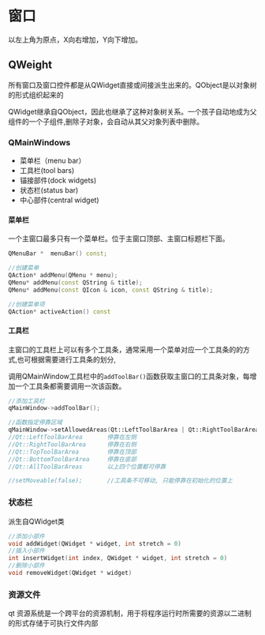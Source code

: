 # 窗口

以左上角为原点，X向右增加，Y向下增加。

## QWeight

所有窗口及窗口控件都是从QWidget直接或间接派生出来的。QObject是以对象树的形式组织起来的

QWidget继承自QObject，因此也继承了这种对象树关系。一个孩子自动地成为父组件的一个子组件,删除子对象，会自动从其父对象列表中删除。

### QMainWindows

+ 菜单栏（menu bar）
+ 工具栏(tool bars)
+ 锚接部件(dock widgets)
+ 状态栏(status bar)
+ 中心部件(central widget)

#### 菜单栏

一个主窗口最多只有一个菜单栏。位于主窗口顶部、主窗口标题栏下面。

```cpp
QMenuBar *	menuBar() const;

//创建菜单
QAction* addMenu(QMenu * menu);
QMenu* addMenu(const QString & title);
QMenu* addMenu(const QIcon & icon, const QString & title);

//创建菜单项
QAction* activeAction() const
```



#### 工具栏

主窗口的工具栏上可以有多个工具条，通常采用一个菜单对应一个工具条的的方式,也可根据需要进行工具条的划分,

调用QMainWindow工具栏中的`addToolBar()`函数获取主窗口的工具条对象，每增加一个工具条都需要调用一次该函数。

```cpp
//添加工具栏
qMainWindow->addToolBar();

//函数指定停靠区域
qMainWindow->setAllowedAreas(Qt::LeftToolBarArea | Qt::RightToolBarArea);
//Qt::LeftToolBarArea		停靠在左侧
//Qt::RightToolBarArea		停靠在右侧
//Qt::TopToolBarArea		停靠在顶部
//Qt::BottomToolBarArea   	停靠在底部
//Qt::AllToolBarAreas		以上四个位置都可停靠

//setMoveable(false);		//工具条不可移动, 只能停靠在初始化的位置上
```



### 状态栏

派生自QWidget类

```cpp
//添加小部件
void addWidget(QWidget * widget, int stretch = 0)
//插入小部件
int	insertWidget(int index, QWidget * widget, int stretch = 0)
//删除小部件
void removeWidget(QWidget * widget)
```

### 资源文件

qt 资源系统是一个跨平台的资源机制，用于将程序运行时所需要的资源以二进制的形式存储于可执行文件内部